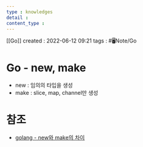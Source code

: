 ```yaml
---
type : knowledges
detail : 
content_type :
---
```


[[Go]]
created : 2022-06-12 09:21
tags : #🖥️Note/Go 

# Go - new, make
- new : 임의의 타입을 생성
- make : slice, map, channel만 생성

# 참조
- [golang - new와 make의 차이](https://jacking75.github.io/go_new-make/)